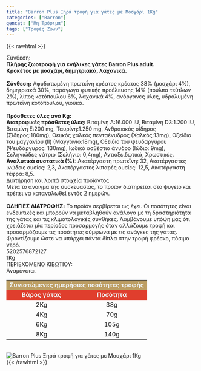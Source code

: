 ```yaml
---
title: "Barron Plus Ξηρά τροφή για γάτες με Μοσχάρι 1Kg"
categories: ["Barron"]
gencat: ["Μη Τρόφιμα"]
tags: ["Τροφές Ζώων"]
---
```

{{< rawhtml >}}

<div class="sload46"><div class="product"><div id="sistatika">Σύνθεση:</div><div class="alltext"><strong>Πλήρης ζωοτροφή για ενήλικες γάτες Barron Plus adult.</strong><br><strong>Κροκέτες με μοσχάρι, δημητριακά, λαχανικά.</strong><br><br><strong>Σύνθεση:</strong> Αφυδατωμένη πρωτεΐνη κρέατος κρέατος 38% (μοσχάρι 4%), δημητριακά 30%, παράγωγα φυτικής προέλευσης 14% (πούλπα τεύτλων 2%), λίπος κοτόπουλου 6%, λαχανικά 4%, ανόργανες ύλες, υδρολυμένη πρωτεΐνη κοτόπουλου, γιούκα.<br><br><strong>Πρόσθετες ύλες ανά Κg:</strong><br><strong>Διατροφικές πρόσθετες ύλες:</strong> Βιταμίνη Α:16.000 IU, Βιταμίνη D3:1.200 IU, Βιταμίνη Ε:200 mg, Ταυρίνη:1.250 mg, Ανθρακικός σίδηρος (Σίδηρος:180mg), Θειικός χαλκός πενταένυδρος (Χαλκός:13mg), Οξείδιο του μαγγανίου (II) (Μαγγάνιο:18mg), Οξείδιο του ψευδαργύρου (Ψευδάργυρος: 130mg), Ιωδικό ασβέστιο άνυδρο (Ιώδιο: 9mg), Σεληνιώδες νάτριο (Σελήνιο: 0,4mg), Αντιοξειδωτικά, Χρωστικές.<br><strong>Αναλυτικά συστατικά (%):</strong> Ακατέργαστη πρωτεΐνη: 32, Ακατέργαστες ινώδεις ουσίες: 2,3, Aκατέργαστες λιπαρές ουσίες: 12,5, Ακατέργαστη τέφρα: 8,5.</div><div id="loipa">Διατήρηση και λοιπά στοιχεία προϊόντος</div><div class="alltext">Μετά το άνοιγμα της συσκευασίας, το προϊόν διατηρείται στο ψυγείο και πρέπει να καταναλωθεί εντός 2 ημερών.<br><br><strong>ΟΔΗΓΙΕΣ ΔΙΑΤΡΟΦΗΣ:</strong> Το προϊόν σερβίρεται ως έχει. Οι ποσότητες είναι ενδεικτικές και μπορούν να μεταβληθούν ανάλογα με τη δραστηριότητα της γάτας και τις κλιματολογικές συνθήκες. Λαμβάνουμε υπόψη μας ότι χρειάζεται μία περίοδος προσαρμογής όταν αλλάζουμε τροφή και προσαρμόζουμε τις ποσότητες σύμφωνα με τις ανάγκες της γάτας. Φροντίζουμε ώστε να υπάρχει πάντα δίπλα στην τροφή φρέσκο, πόσιμο νερό.</div><div id="barcode"><div id="barimage1"></div><span id="bartext">5202576872127</span></div><div id="varos"><div id="varosimage1"></div><span id="varostext">1Kg</span></div><div id="kivotio">ΠΕΡΙΕΧΟΜΕΝΟ ΚΙΒΩΤΙΟΥ:<br>Αναμένεται</div><table id="diatable" style="border-collapse:collapse;width:100%;min-width:100%"><tbody><tr style="height:21px"><td style="width:72.75%;height:21px;background-color:#bd9e63;text-align:center" colspan="3"><span style="color:#ecf0f1"><strong>Συνιστώμενες ημερήσιες ποσότητες τροφής</strong></span></td></tr><tr style="height:21px"><td class="texr" style="width:50%;height:21px;background-color:#e03e2d;text-align:center" colspan="2"><span style="color:#ecf0f1"><strong>Βάρος γάτας</strong></span></td><td style="width:50%;height:21px;background-color:#e03e2d;text-align:center"><span style="color:#ecf0f1"><strong>Ποσότητα</strong></span></td></tr><tr style="height:24px"><td class="texr" style="width:49.625%;height:24px;text-align:center" colspan="2">2Kg</td><td style="width:23.125%;height:24px;text-align:center">38g</td></tr><tr style="height:24px"><td class="texr" style="width:49.625%;height:24px;text-align:center" colspan="2">4Kg</td><td style="width:23.125%;height:24px;text-align:center">70g</td></tr><tr style="height:21px"><td class="texr" style="width:49.625%;height:21px;text-align:center" colspan="2">6Kg</td><td style="width:23.125%;height:21px;text-align:center">105g</td></tr><tr style="height:21px"><td class="texr" style="width:49.625%;height:21px;text-align:center" colspan="2">8Kg</td><td style="width:23.125%;height:21px;text-align:center">140g</td></tr></tbody></table><br><div class="pimg"><img alt="Barron Plus Ξηρά τροφή για γάτες με Μοσχάρι 1Kg" title="Barron Plus Ξηρά τροφή για γάτες με Μοσχάρι 1Kg" src="/media/images/barron-plus-kshra-trofh-gia-gates-me-mosxari-1kg.jpg"></div></div></div>
{{< /rawhtml >}}


